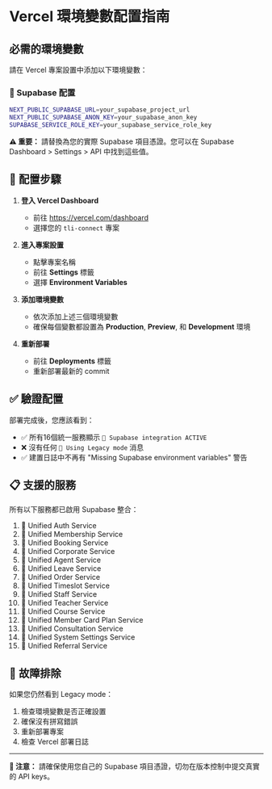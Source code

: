 # Vercel 環境變數配置指南

## 必需的環境變數

請在 Vercel 專案設置中添加以下環境變數：

### 🔑 Supabase 配置

```bash
NEXT_PUBLIC_SUPABASE_URL=your_supabase_project_url
NEXT_PUBLIC_SUPABASE_ANON_KEY=your_supabase_anon_key
SUPABASE_SERVICE_ROLE_KEY=your_supabase_service_role_key
```

**⚠️ 重要：** 請替換為您的實際 Supabase 項目憑證。您可以在 Supabase Dashboard > Settings > API 中找到這些值。

## 🚀 配置步驟

1. **登入 Vercel Dashboard**
   - 前往 https://vercel.com/dashboard
   - 選擇您的 `tli-connect` 專案

2. **進入專案設置**
   - 點擊專案名稱
   - 前往 **Settings** 標籤
   - 選擇 **Environment Variables**

3. **添加環境變數**
   - 依次添加上述三個環境變數
   - 確保每個變數都設置為 **Production**, **Preview**, 和 **Development** 環境

4. **重新部署**
   - 前往 **Deployments** 標籤
   - 重新部署最新的 commit

## ✅ 驗證配置

部署完成後，您應該看到：

- ✅ 所有16個統一服務顯示 `🚀 Supabase integration ACTIVE`
- ❌ 沒有任何 `🔧 Using Legacy mode` 消息
- ✅ 建置日誌中不再有 "Missing Supabase environment variables" 警告

## 📋 支援的服務

所有以下服務都已啟用 Supabase 整合：

1. 🚀 Unified Auth Service
2. 🚀 Unified Membership Service  
3. 🚀 Unified Booking Service
4. 🚀 Unified Corporate Service
5. 🚀 Unified Agent Service
6. 🚀 Unified Leave Service
7. 🚀 Unified Order Service
8. 🚀 Unified Timeslot Service
9. 🚀 Unified Staff Service
10. 🚀 Unified Teacher Service
11. 🚀 Unified Course Service
12. 🚀 Unified Member Card Plan Service
13. 🚀 Unified Consultation Service
14. 🚀 Unified System Settings Service
15. 🚀 Unified Referral Service

## 🔧 故障排除

如果您仍然看到 Legacy mode：

1. 檢查環境變數是否正確設置
2. 確保沒有拼寫錯誤
3. 重新部署專案
4. 檢查 Vercel 部署日誌

---

**📝 注意：** 請確保使用您自己的 Supabase 項目憑證，切勿在版本控制中提交真實的 API keys。